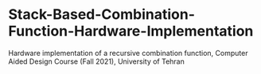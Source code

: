 # Stack-Based-Combination-Function-Hardware-Implementation
Hardware implementation of a recursive combination function, Computer Aided Design Course (Fall 2021), University of Tehran
